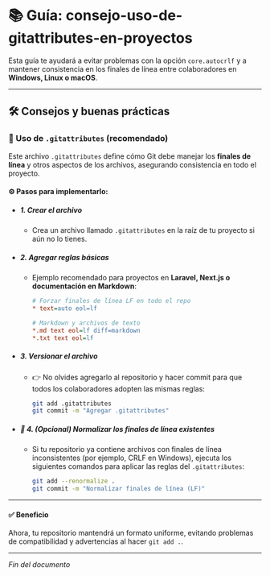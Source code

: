 # 📚 Guía: consejo-uso-de-gitattributes-en-proyectos

Esta guía te ayudará a evitar problemas con la opción `core.autocrlf` y a mantener consistencia en los finales de línea entre colaboradores en **Windows, Linux o macOS**.

---

## 🛠️ Consejos y buenas prácticas

### 📄 Uso de `.gitattributes` (recomendado)

Este archivo `.gitattributes` define cómo Git debe manejar los **finales de línea** y otros aspectos de los archivos, asegurando consistencia en todo el proyecto.

#### ⚙️ Pasos para implementarlo:

- ##### 1. Crear el archivo
    - Crea un archivo llamado `.gitattributes` en la raíz de tu proyecto si aún no lo tienes.

- ##### 2. Agregar reglas básicas
    - Ejemplo recomendado para proyectos en **Laravel, Next.js o documentación en Markdown**:

        ```ini
        # Forzar finales de línea LF en todo el repo
        * text=auto eol=lf

        # Markdown y archivos de texto
        *.md text eol=lf diff=markdown
        *.txt text eol=lf
        ```

- ##### 3. Versionar el archivo
    - 👉 No olvides agregarlo al repositorio y hacer commit para que todos los colaboradores adopten las mismas reglas:

        ```bash
        git add .gitattributes
        git commit -m "Agregar .gitattributes"
        ```

- ##### 🧹 4. (Opcional) Normalizar los finales de línea existentes

    - Si tu repositorio ya contiene archivos con finales de línea inconsistentes (por ejemplo, CRLF en Windows), ejecuta los siguientes comandos para aplicar las reglas del `.gitattributes`:

        ```bash
        git add --renormalize .
        git commit -m "Normalizar finales de línea (LF)"
        ```

---

#### ✅ Beneficio
Ahora, tu repositorio mantendrá un formato uniforme, evitando problemas de compatibilidad y advertencias al hacer `git add .`.

---

*Fin del documento*
